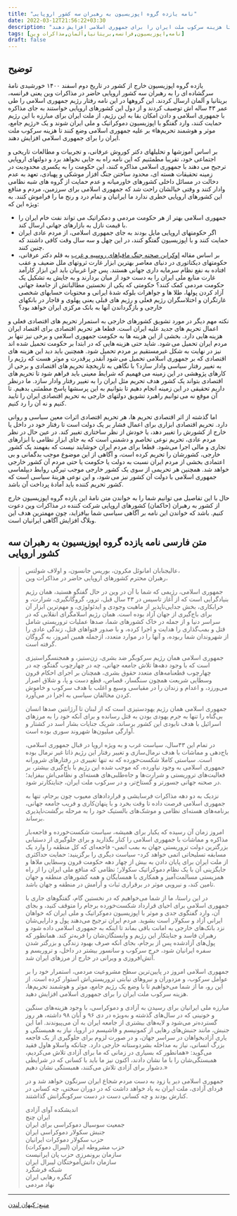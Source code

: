 ```yaml
---
title: "نامه یازده گروه اپوزیسیون به رهبران سه کشور اروپایی"
date: 2022-03-12T21:56:22+03:30
description: "یازده گروه اپوزیسیون خارج از کشور در تاریخ دوم اسفند ۱۴۰۰ خورشیدی نامهٔ سرگشاده ای را به رهبران سه کشور اروپایی حاضر در مذاکرات وین یعنی فرانسه، بریتانیا و آلمان ارسال کردند. این گروهها در این نامه رفتار رژیم جمهوری اسلامی را طی عمر ۴۳ ساله اش توصیف کردند و از دول این کشورهای اروپایی خواستند به جای مذاکره با جمهوری اسلامی و دادن امکان بقا به این رژیم، از ملت ایران برای مبارزه با این رژیم حمایت کنند، وارد گفتگو با اپوزیسیون دموکراتیک و ملی ایران شوند و یک ‍`رژیم جامع، موثر و هوشمند تحریم‌ها` بر علیه جمهوری اسلامی وضع کنند تا هزینه سرکوب ملت ایران را برای جمهوری اسلامی افزایش دهند."
tags: [نامه,اپوزیسیون,فرانسه,بریتانیا,آلمان,مذاکرات وین]
draft: false
---
```

## توضیح
یازده گروه اپوزیسیون خارج از کشور در تاریخ دوم اسفند ۱۴۰۰ خورشیدی نامهٔ سرگشاده ای را به رهبران سه کشور اروپایی حاضر در مذاکرات وین یعنی فرانسه، بریتانیا و آلمان ارسال کردند. این گروهها در این نامه رفتار رژیم جمهوری اسلامی را طی عمر ۴۳ ساله اش توصیف کردند و از دول این کشورهای اروپایی خواستند به جای مذاکره با جمهوری اسلامی و دادن امکان بقا به این رژیم، از ملت ایران برای مبارزه با این رژیم حمایت کنند، وارد گفتگو با اپوزیسیون دموکراتیک و ملی ایران شوند و یک «رژیم جامع، موثر و هوشمند تحریم‌ها» بر علیه جمهوری اسلامی وضع کنند تا هزینه سرکوب ملت ایران را برای جمهوری اسلامی افزایش دهند.

بر اساس آموزشها و تحلیلهای دکتر کوروش عرفانی، و تجربیات و مطالعات تاریخی و اجتماعی خود، تقریبا مطمئنیم که این نامه راه به جایی نخواهد برد و دولتهای اروپایی ترجیح می دهند با جمهوری اسلامی مذاکره کنند، این حکومت را به یکسری محدودیت در زمینه تحقیقات هسته ای، محدود ساختن جنگ افزار موشکی و پهبادی، تعهد به عدم دخالت در مسائل داخلی کشورهای خاورمیانه و عدم حمایت از گروه های شبه نظامی وادار کنند و وقتی خیالشان راحت شد که جمهوری اسلامی برای سرزمین، مردم و منافع این کشورهای اروپایی خطری ندارد ما ایرانیان و تمام درد و رنج ما را فراموش کنند. به ویژه این که:

* جمهوری اسلامی بهتر از هر حکومت مردمی و دمکراتیک می تواند نفت خام ایران را با قیمت نازل به بازارهای جهانی ارسال کند.
* اگر حکومتهای اروپایی مایل بودند به جای جمهوری اسلامی، از مردم عادی ایران حمایت کنند و با اپوزیسیون گفتگو کنند، در این چهل و سه سال وقت کافی داشتند که چنین کنند.
* بر اساس مقاله [اوکراین صحنه جنگ مافیاهای روسیه و غرب](../../dr.erfaani/%D8%A7%D9%88%DA%A9%D8%B1%D8%A7%DB%8C%D9%86-%D8%B5%D8%AD%D9%86%D9%87-%D8%AC%D9%86%DA%AF-%D9%85%D8%A7%D9%81%DB%8C%D8%A7%D9%87%D8%A7%DB%8C-%D8%B1%D9%88%D8%B3%DB%8C%D9%87-%D9%88-%D8%BA%D8%B1%D8%A8/index.html) به قلم دکتر عرفانی، حکومتهای دیکتاتوری در دنیای معاصر بهترین ابزار غارت ثروتهای ملل ضعیف و عقب افتاده به نفع نظام سرمایه داری جهانی هستند. پس چرا غربیان باید این ابزار کارآمد غارت منابع ملی ایران را به دست خود از میان بردارند و به جایش به تشکیل یک حکومت مردمی کمک کنند؟ حکومتی که یکی از نخستین مطالباتش از جامعهٔ جهانی آزاد کردن پولها، طلا ها و جواهرات بلوکه شدهٔ ایرانی و محتویات حسابهای شخصی غارتگران و اختلاسگران رژیم فعلی و رژیم های قبلی یعنی پهلوی و قاجار در بانکهای خارجی و بازگرداندن آنها به بانک مرکزی ایران خواهد بود؟

نکته مهم دیگر در مورد تشویق کشورهای خارجی به استمرار تحریم های اقتصادی فعلی و اعمال تحریم های جدید علیه ایران است. قطعا هر تحریم اقتصادی برای اقتصاد ایران هزینه هایی دارد. بخشی از این هزینه ها به حکومت جمهوری اسلامی و برخی نیز تنها بر مردم ایران تحمیل می شود. شاید حتی هزینه هایی که در ابتدا بر حکومت تحمیل شده اند نیز در نهایت به شکل غیرمستقیم بر مردم تحمیل شود. همچنین باید دید این هزینه های اقتصادی که بر جمهوری اسلامی تحمیل می شود آنقدر پرقدرت و موثر هست که رژیم را به تغییر رفتار سیاسی وادار سازد؟ با نگاهی به تاریخچهٔ تحریم های اقتصادی و برخی از کارهای پژوهشی در این زمینه می فهمیم که شرایط معینی باید فراهم شود تا تحریم های اقتصادی بتواند یک کشور هدف تحریم مثل ایران را به تغییر رفتار وادار سازد. ما درنظر داریم تحقیقی در این زمینه انجام دهیم تا بتوانیم به این پرسشها پاسخ مطمئنی بدهیم. تا آن موقع نه می توانیم راهبرد تشویق دولتهای خارجی به تحریم اقتصادی ایران را تایید کنیم و نه آن را رد کنیم.

اما گذشته از اثر اقتصادی تحریم ها، هر تحریم اقتصادی اثرات معین سیاسی و روانی دارد. تحریم اقتصادی ابزاری برای اعمال فشار بر یک دولت است تا رفتار خود در داخل یا خارج از کشورش را تغییر دهد، یا خودش از نظر ساختاری تغییر کند. در عین حال در نظر مردم عادی، تحریم نوعی تخاصم و دشمنی است که به جای ابزار نظامی با ابزارهای تجاری و مالی اجرا می‌شود. قطعا برای مردم ایران خوشایند نیست که بفهمند یک کشور خارجی، کشورشان را تحریم کرده است، و آگاهی از این موضوع موجب بدگمانی و بی اعتمادی بخشی از مردم ایران نسبت به دولت یا حکومت یا حتی مردم آن کشور خارجی خواهد شد. همچنین هر تحریمی از سوی یک کشور خارجی موجب تیرگی روابط دیپلماسی جمهوری اسلامی با دولت آن کشور نیز می شود، و این نوعی هزینهٔ سیاسی است که کشور تحریم کننده باید آمادهٔ پرداخت آن باشد.

حال با این تفاصیل می توانیم شما را به خواندن متن نامهٔ این یازده گروه اپوزیسیون خارج از کشور به رهبران (حاکمان) کشورهای اروپایی شرکت کننده در مذاکرات وین دعوت کنیم. باشد که خواندن این نامه بر آگاهی سیاسی شما بیافزاید، چون مهمترین هدف این وبلاگ افزایش آگاهی ایرانیان است.

## متن فارسی نامه یازده گروه اپوزیسیون به رهبران سه کشور اروپایی

>عالیجنابان امانوئل مکرون، بوریس جانسون، و اولاف شولتس،  
>رهبران محترم کشورهای اروپایی حاضر در مذاکرات وین،
>
>جمهوری اسلامی، رژیمی که شما با آن در وین در حال گفتگو هستید، همان رژیم بنیادگرایی است که از آغاز تاسیس در ۴۳ سال قبل، ترور، گروگانگیری، شرارت، و خرابکاری، بخش جدایی‌ناپذیر از ماهیت وجودی و ایدئولوژی، و مهم‌ترین ابزار آن برای باج‌گیری از جهان آزاد بوده است. همان رژیم اسلامگرای انقلابی که در سراسر دنیا و از جمله در خاک کشورهای شما، صدها عملیات تروریستی شامل قتل و بمب‌گذاری را هدایت و اجرا کرده، و با صدور فتواهای قتل، زندگی عادی را از شهروندان شما ربوده‌، و آنها را در موارد متعدد، ازجمله همین امروز، به گروگان گرفته است.
>
>جمهوری اسلامی همان رژیم سرکوبگر ضد بشری، زن‌ستیز، و همجنسگراستیزی است که با وجود دهه‌ها تلاش جامعه جهانی، چه در چهارچوب گفتگو، چه در چهارچوب قطعنامه‌های متعدد حقوق بشری، همچنان بر اجرای احکام قرون وسطایی شریعت همچون سنگسار، قصاص، قطع دست و پا، و شلاق اصرار می‌ورزد، و اعدام و زندان را در مقیاسی وسیع و اغلب با هدف سرکوب و خاموش کردن مخالفان سیاسی به اجرا در می‌آورد.
>
>جمهوری اسلامی همان رژیم یهودستیزی است که از لبنان تا آرژانتین صدها انسان بی‌گناه را تنها به جرم یهودی بودن به قتل رسانده و برای آنکه خود را به مرزهای اسرائیل با هدف نابودی این کشور برساند، شریک جنایات بشار اسد در کشتار و آوارگی میلیون‌ها شهروند سوری بوده است.
>
>در تمام این ۴۳سال، سیاست غرب و به ویژه اروپا در قبال جمهوری اسلامی، باج‌دهی و مماشات با هدف نرمال‌سازی و تغییر رفتار این رژیم ذاتا غیر نرمال بوده است. سیاستی کاملا شکست‌خورده که نه تنها تغییری در رفتارهای شرورانه جمهوری اسلامی به وجود نیاورده، که موجب شده این رژیم با باج‌گیری بیشتر، بر فعالیت‌های تروریستی و شرارت‌ها و جاه‌طلبی‌های هسته‌ای و نظامی‌اش بیفزاید؛ در صحنه جهانی جسورتر و گستاخ‌تر، و در سرکوب ملت ایران، جنایتکارتر شود.
>
>نزدیک به دو دهه مذاکرات فرسایشی و قراردادهای معیوب چون برجام، تنها به جمهوری اسلامی فرصت داده تا وقت بخرد و با پنهان‌کاری و فریب جامعه جهانی، برنامه‌های هسته‌ای نظامی و موشک‌های بالستیک خود را به مرحله برگشت‌ناپذیری برساند.
>
>امروز زمان آن رسیده که یکبار برای همیشه، سیاست شکست‌خورده و فاجعه‌بار مذاکره و مماشات با جمهوری اسلامی را کنار بگذارید و برای جلوگیری از دستیابی بزرگترین دولت تروریستی جهان به بمب اتمی- فاجعه‌ای که کل منطقه را وارد یک مسابقه تسلیحاتی اتمی خواهد کرد- سیاست دیگری را برگزینید: حمایت حداکثری از ملت ایران برای پایان دادن به بیش از چهار دهه حکومت قرون وسطایی ملاها و جایگزینی آن با یک نظام دموکراتیک سکولار؛ نظامی که منافع ملی ایران را از راه همزیستی مسالمت‌آمیز و همکاری با همسایگان و همه کشورهای منطقه‌ و جهان تامین کند، و نیرویی موثر در برقراری ثبات و آرامش در منطقه و جهان باشد.
>
>در این راستا، ما از شما می‌خواهیم که در نخستین گام، گفتگوهای جاری با جمهوری اسلامی برای احیای قرارداد شکست‌خورده برجام را متوقف کنید، و بجای آن، وارد گفتگوی جدی و موثر با اپوزیسیون دموکراتیک و ملی ایران که خواهان ایرانی آزاد و سکولار است بشوید. مردم ایران ترجیح می‌دهند پول و دارایی‌شان نزد بانک‌های خارجی به امانت باقی بماند تا اینکه به جمهوری اسلامی داده شود و رهبران فاسد و جنایتکار این رژیم و وابستگان‌شان را فربه‌تر کند. همانطور که پول‌های آزادشده پس از برجام، بجای آنکه صرف بهبود زندگی و بزرگتر شدن سفره ایرانیان شود، خرج سرکوب و سانسور بیشتر در داخل، و تروریسم و آتش‌افروزی و ویرانی در خارج از مرزهای ایران شد.
>
>جمهوری اسلامی امروز در پایین‌ترین سطح مشروعیت مردمی، استمرار خود را بر عوامل سرکوب، و مزدوران و نیروهای نیابتی تروریستی‌اش استوار کرده است. از این رو، ما از شما می‌خواهیم تا با وضع یک رژیم جامع، موثر و هوشمند تحریم‌ها، هزینه سرکوب ملت ایران را برای جمهوری اسلامی افزایش دهید.
>
>مبارزه ملی ایرانیان برای رسیدن به آزادی و دموکراسی، با وجود هزینه‌های سنگین و خونینی که در سال‌های گذشته و به‌ویژه در دی ۹۶ و آبان ۹۸ داشته، هر روز گسترده‌تر می‌شود و لایه‌های بیشتری از جامعه ایران به آن می‌پیوندند. اما این جنبش، مانند جنبش‌های رهایی از کمونیسم و فاشیسم در اروپا، نیاز به همبستگی و یاری آزادیخواهان در سراسر جهان، و در صورت لزوم برای جلوگیری از یک فاجعه بزرگ انسانی، نیاز به مداخله بشردوستانه خارجی دارد. چنانکه واسلاو هاول فقید می‌گوید: «همانطور که بسیاری در زمانی که ما برای آزادی تلاش می‌کردیم، همبستگی‌شان را با ما نشان دادند، اکنون نیز ما باید با کسانی که در شرایطی دشوار برای آزادی تلاش می‌کنند، همبستگی نشان دهیم.»
>
>جمهوری اسلامی دیر یا زود به دست مردم شجاع ایران سرنگون خواهد شد و در فردای آزادی، ملت ایران به یاد خواهد داشت که در دوران سختی، چه کسانی در کنارش بودند و چه کسانی دست در دست سرکوبگرانش گذاشتند.
>
>اندیشکده آوای آزادی  
>ایران چنج  
>جمعیت سوسیال دموکراسی برای ایران  
>جنبش سکولار دموکراسی ایران  
>حزب سکولار دموکرات ایرانیان  
>حزب مشروطه ایران (لیبرال دموکرات)  
>سازمان برونمرزی حزب پان ایرانیست  
>سازمان دانش‌آموختگان لیبرال ایران  
>شبکه فرشگرد  
>کنگره رهایی ایران  
>نهاد مردمی

---
[منبع: کیهان لندن](https://kayhan.london/fa/1400/12/02/%d9%86%d8%a7%d9%85%d9%87-%db%b1%db%b1-%da%af%d8%b1%d9%88%d9%87-%d8%a7%d9%be%d9%88%d8%b2%db%8c%d8%b3%db%8c%d9%88%d9%86-%d8%a8%d9%87-%d8%b1%d9%87%d8%a8%d8%b1%d8%a7%d9%86-%d8%b3%d9%87-%da%a9%d8%b4%d9%88)
